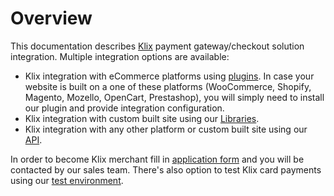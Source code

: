 # Overview

This documentation describes [Klix](https://klix.app) payment gateway/checkout solution integration. Multiple integration options are available:

* Klix integration with eCommerce platforms using [plugins](/../plugins-for-ecommerce-platforms). In case your website is built on a one of these platforms (WooCommerce, Shopify, Magento, Mozello, OpenCart, Prestashop), you will simply need to install our plugin and provide integration configuration.
* Klix integration with custom built site using our [Libraries](/../libraries).
* Klix integration with any other platform or custom built site using our [API](/../api).

In order to become Klix merchant fill in [application form](https://www.citadele.lv/lv/business/e-commerce/apply/) and you will be contacted by our sales team. There's also option to test Klix card payments using our [test environment](/../test-environment).
